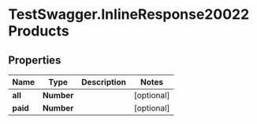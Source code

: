# TestSwagger.InlineResponse20022Products

## Properties

Name | Type | Description | Notes
------------ | ------------- | ------------- | -------------
**all** | **Number** |  | [optional] 
**paid** | **Number** |  | [optional] 



